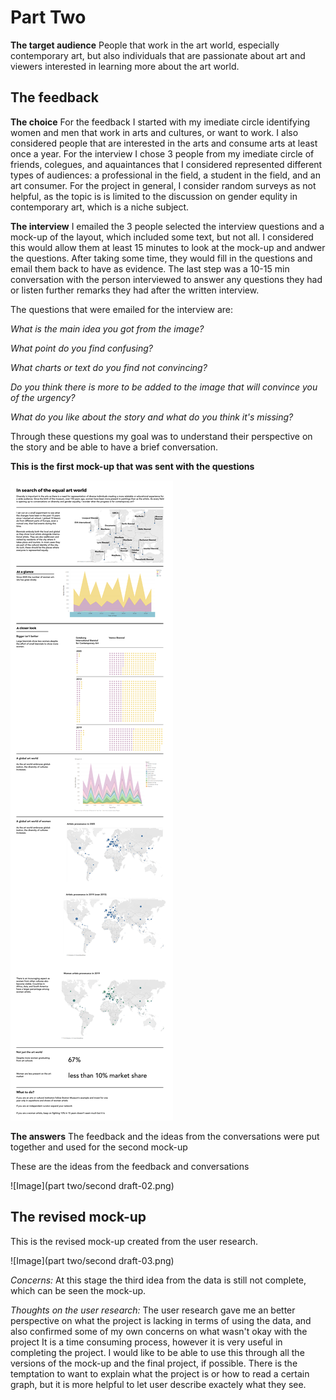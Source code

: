 # Part Two
**The target audience**
People that work in the art world, especially contemporary art, but also individuals that are passionate about art and viewers interested in learning more about the art world.

## The feedback
**The choice**
For the feedback I started with my imediate circle identifying women and men that work in arts and cultures, or want to work. I also considered people that are interested in the arts and consume arts at least once a year. For the interview I chose 3 people from my imediate circle of friends, colegues, and aquaintances that I considered represented different types of audiences: a professional in the field, a student in the field, and an art consumer. For the project in general, I consider random surveys as not helpful, as the topic is is limited to the discussion on gender equlity in contemporary art, which is a niche subject.

**The interview**
I emailed the 3 people selected the interview questions and a mock-up of the layout, which included some text, but not all. I considered this would allow them at least 15 minutes to look at the mock-up and andwer the questions. After taking some time, they would fill in the questions and email them back to have as evidence. The last step was a 10-15 min conversation with the person interviewed to answer any questions they had or listen further remarks they had after the written interview.

The questions that were emailed for the interview are:

  *What is the main idea you got from the image?*
  
  *What point do you find confusing?*
  
  *What charts or text do you find not convincing?*
  
  *Do you think there is more to be added to the image that will convince you of the urgency?*
  
  *What do you like about the story and what do you think it's missing?*

Through these questions my goal was to understand their perspective on the story and be able to have a brief conversation.

**This is the first mock-up that was sent with the questions**

![Image](https://github.com/svasiles/portfolio-tswd/blob/master/part%20two/second%20draft-01.png)

**The answers**
The feedback and the ideas from the conversations were put together and used for the second mock-up

These are the ideas from the feedback and conversations

![Image](part two/second draft-02.png)

## The revised mock-up

This is the revised mock-up created from the user research.

![Image](part two/second draft-03.png)

*Concerns:*
At this stage the third idea from the data is still not complete, which can be seen the mock-up.

*Thoughts on the user research:*
The user research gave me an better perspective on what the project is lacking in terms of using the data, and also confirmed some of my own concerns on what wasn't okay with the project
It is a time consuming process, however it is very useful in completing the project. I would like to be able to use this through all the versions of the mock-up and the final project, if possible.
There is the temptation to want to explain what the project is or how to read a certain graph, but it is more helpful to let user describe exactely what they see.

